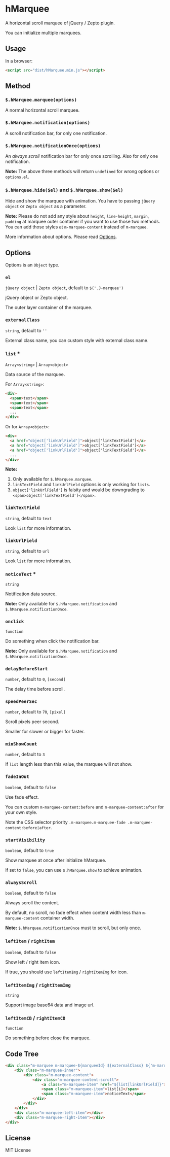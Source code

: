 # hMarquee

A horizontal scroll marquee of jQuery / Zepto plugin.

You can initialize multiple marquees.

## Usage

In a browser:

```html
<script src="dist/hMarquee.min.js"></script>
```

## Method

### `$.hMarquee.marquee(options)`

A normal horizontal scroll marquee.

### `$.hMarquee.notification(options)`

A scroll notification bar, for only one notification.

### `$.hMarquee.notificationOnce(options)`

An *always scroll* notification bar for only once scrolling. Also for only one notification.

**Note:** The above three methods will return `undefined` for wrong options or `options.el`.

### `$.hMarquee.hide($el)` and `$.hMarquee.show($el)`

Hide and show the marquee with animation. You have to passing `jQuery object` or `Zepto object` as a parameter.

**Note:** Please do not add any style about `height`, `line-height`, `margin`, `padding` at marquee outer container if you want to use those two methods. You can add those styles at `m-marquee-content` instead of `m-marquee`.  

More information about options. Please read [Options](#options).

## Options

Options is an `Object` type.

### `el`

`jQuery object` | `Zepto object`, default to `$('.J-marquee')`

jQuery object or Zepto object.

The outer layer container of the marquee.

### `externalClass`

`string`, default to `''`

External class name, you can custom style with external class name.

### `list` *

`Array<string>` | `Array<object>`

Data source of the marquee.

For `Array<string>`:

```html
<div>
  <span>text</span>
  <span>text</span>
  <span>text</span>
  ...
</div>
```

Or for `Array<object>`:

```html
<div>
  <a href="object['linkUrlField']">object['linkTextField']</a>
  <a href="object['linkUrlField']">object['linkTextField']</a>
  <a href="object['linkUrlField']">object['linkTextField']</a>
  ...
</div>
``` 

**Note:**
 
1. Only available for `$.hMarquee.marquee`.
2. `linkTextField` and `linkUrlField` options is only working for `lists`.
3. `object['linkUrlField']` is falsity and would be downgrading to `<span>object['linkTextField']</span>`.

### `linkTextField`

`string`, default to `text`

Look `list` for more information.

### `linkUrlField`

`string`, default to `url`

Look `list` for more information.

### `noticeText` *

`string`

Notification data source.

**Note:** Only available for `$.hMarquee.notification` and `$.hMarquee.notificationOnce`.

### `onclick`

`function`

Do something when click the notification bar.

**Note:** Only available for `$.hMarquee.notification` and `$.hMarquee.notificationOnce`.

### `delayBeforeStart`

`number`, default to `0`, `[second]`

The delay time before scroll.

### `speedPeerSec`

`number`, default to `70`, `[pixel]`

Scroll pixels peer second.

Smaller for slower or bigger for faster.

### `minShowCount`

`number`, default to `3`

If `list` length less than this value, the marquee will not show.

### `fadeInOut`

`boolean`, default to `false`

Use fade effect.

You can custom `m-marquee-content:before` and `m-marquee-content:after` for your own style.

Note the CSS selector priority `.m-marquee.m-marquee-fade .m-marquee-content:before|after`.

### `startVisibility`

`boolean`, default to `true`

Show marquee at once after initialize hMarquee.

If set to `false`, you can use `$.hMarquee.show` to achieve animation.

### `alwaysScroll`

`boolean`, default to `false`

Always scroll the content.

By default, no scroll, no fade effect when content width less than `m-marquee-content` container width.

**Note:** `$.hMarquee.notificationOnce` must to scroll, but only once.

### `leftItem` / `rightItem`

`boolean`, default to `false`

Show left / right item icon.

If true, you should use `leftItemImg` / `rightItemImg` for icon. 

### `leftItemImg` / `rightItemImg`

`string`

Support image base64 data and image url.

### `leftItemCB` / `rightItemCB`

`function`

Do something before close the marquee.

## Code Tree

```html
<div class="m-marquee m-marquee-${marqueeId} ${externalClass} ${'m-marquee-left'} ${'m-marquee-right'} ${'m-marquee-fade'} ${'m-no-ani'} ${'m-hidden'}">
    <div class="m-marquee-inner">
        <div class="m-marquee-content">
            <div class="m-marquee-content-scroll">
                <a class="m-marquee-item" href="${list[linkUrlField]}">${list[linkTextField]}</a>
                <span class="m-marquee-item">list[i]</span>
                <span class="m-marquee-item">noticeText</span>
            </div>
        </div>
    </div>
    <div class="m-marquee-left-item"></div>
    <div class="m-marquee-right-item"></div>
</div>
```

## License

MIT License
